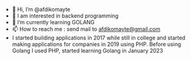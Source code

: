 - 👋 Hi, I’m @afdikomayte
- 👀 I am interested in backend programming
- 🌱 I’m currently learning GOLANG 
- 📫 How to reach me : send mail to afdikomayte@gmail.com
- I started building applications in 2017 while still in college and started making applications for companies in 2019 using PHP. Before using Golang I used PHP, started learning Golang in January 2023

<!---
afdikomayte/afdikomayte is a ✨ special ✨ repository because its `README.md` (this file) appears on your GitHub profile.
You can click the Preview link to take a look at your changes.
--->
